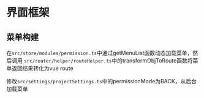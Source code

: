 # 界面框架

## 菜单构建
在`src/store/modules/permission.ts`中通过getMenuList函数动态加载菜单，然后调用
`src/router/helper/routeHelper.ts`中的transformObjToRoute函数将菜单返回结果转化为vue route

修改`src/settings/projectSettings.ts`中的permissionMode为BACK，从后台加载菜单